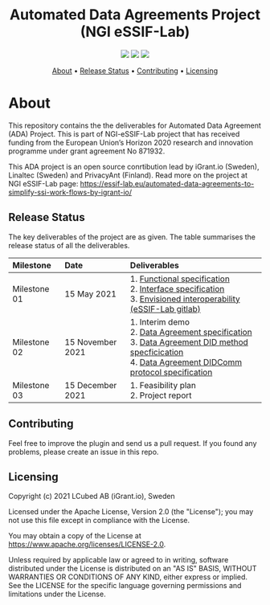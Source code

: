 <h1 align="center">
    Automated Data Agreements Project (NGI eSSIF-Lab)
</h1>

<p align="center">
    <a href="/../../commits/" title="Last Commit"><img src="https://img.shields.io/github/last-commit/decentralised-dataexchange/automated-data-agreements?style=flat"></a>
    <a href="/../../issues" title="Open Issues"><img src="https://img.shields.io/github/issues/decentralised-dataexchange/automated-data-agreements?style=flat"></a>
    <a href="./LICENSE" title="License"><img src="https://img.shields.io/badge/License-Apache%202.0-green.svg?style=flat"></a>
</p>


<p align="center">
  <a href="#about">About</a> •
  <a href="#release-status">Release Status</a> •
  <a href="#contributing">Contributing</a> •
  <a href="#licensing">Licensing</a>
</p>

# About

This repository contains the the deliverables for Automated Data Agreement (ADA) Project. This is part of NGI-eSSIF-Lab project that has received funding from the European Union’s Horizon 2020 research and innovation programme under grant agreement No 871932.

This ADA project is an open source conrtibution lead by iGrant.io (Sweden), Linaltec (Sweden) and PrivacyAnt (Finland). Read more on the project at NGI eSSIF-Lab page: https://essif-lab.eu/automated-data-agreements-to-simplify-ssi-work-flows-by-igrant-io/

## Release Status

The key deliverables of the project are as given. The table summarises the release status of all the deliverables.

| Milestone    	| Date             	| Deliverables                                                                                                                                	|
|:--------------	|:------------------|:---------------------------------------------------------------------------------------------------------------------------------------------	|
| Milestone 01 	| 15 May 2021      	| 1. [Functional specification](https://github.com/decentralised-dataexchange/automated-data-agreements/blob/main/docs/functional_specification.md)<br>2. [Interface specification](https://github.com/decentralised-dataexchange/automated-data-agreements/blob/main/docs/interface_specification.md) <br>3. [Envisioned interoperability (eSSIF-Lab gitlab)](https://gitlab.grnet.gr/essif-lab/infrastructure_2/igrantio/deliverables/-/blob/master/envisioned_interoperability_with_others.md)                            	|
| Milestone 02 	| 15 November 2021 	| 1. Interim demo<br>2. [Data Agreement specification](https://github.com/decentralised-dataexchange/automated-data-agreements/blob/main/docs/data-agreement-specification.md)<br>3. [Data Agreement DID method specficication](https://github.com/decentralised-dataexchange/automated-data-agreements/blob/main/docs/did-spec.md)<br>4. [Data Agreement DIDComm protocol specification](https://github.com/decentralised-dataexchange/automated-data-agreements/blob/main/docs/didcomm-protocol-spec.md) 	|
| Milestone 03 	| 15 December 2021 	| 1. Feasibility plan<br>2. Project report                                                                                                    	|

## Contributing

Feel free to improve the plugin and send us a pull request. If you found any problems, please create an issue in this repo.

## Licensing
Copyright (c) 2021 LCubed AB (iGrant.io), Sweden

Licensed under the Apache License, Version 2.0 (the "License"); you may not use this file except in compliance with the License.

You may obtain a copy of the License at https://www.apache.org/licenses/LICENSE-2.0.

Unless required by applicable law or agreed to in writing, software distributed under the License is distributed on an "AS IS" BASIS, WITHOUT WARRANTIES OR CONDITIONS OF ANY KIND, either express or implied. See the LICENSE for the specific language governing permissions and limitations under the License.
